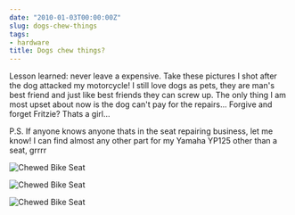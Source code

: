 ```yaml
---
date: "2010-01-03T00:00:00Z"
slug: dogs-chew-things
tags:
- hardware
title: Dogs chew things?
---
```


Lesson learned: never leave a expensive. Take these pictures I shot 
after the dog attacked my motorcycle! I still love dogs as pets, 
they are man's best friend and just like best friends they can screw up. 
The only thing I am most upset about now is the dog can't pay for the repairs... 
Forgive and forget Fritzie? Thats a girl... 

P.S. If anyone knows anyone thats in the seat repairing business, let me know! 
I can find almost any other part for my Yamaha YP125 other than a seat, grrrr

![Chewed Bike Seat][pic1]

![Chewed Bike Seat][pic2]

![Chewed Bike Seat][pic3]

[pic1]: http://posterous.com/getfile/files.posterous.com/dueyfinster/HaJYR3Ips04USsc9HcZVAdLd5kSRf6qdc7OhRrpOy5risDms3IDpj28RV2WC/SDC10982.jpg.scaled.500.jpg
[pic2]: http://posterous.com/getfile/files.posterous.com/dueyfinster/H9G7KHBqXVVReOL6LUSFmBO29IcRRYRdcQU6FTg2l0uEfKAzCe577w4UN6D8/SDC10983.jpg.scaled.500.jpg
[pic3]: http://posterous.com/getfile/files.posterous.com/dueyfinster/DlTmwwIpduVzpyK6wrTKFmwT6AdEXSySECUHZcuR1BjbWZCdoDkXL4c5KpDD/SDC10984.jpg.scaled.500.jpg